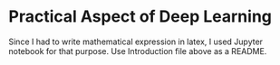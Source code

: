 # Practical Aspect of Deep Learning

Since I had to write mathematical expression in latex, I used Jupyter notebook for that purpose. Use Introduction file above as a README.